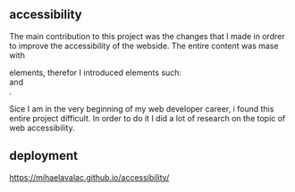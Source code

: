 ## accessibility
The main contribution to this project was the changes that I made in ordrer to improve the accessibility of the webside. The entire content was mase with <div> elements, therefor I introduced elements such: <head> <section> <main> <aside> and <footer>.

Sice I am in the very beginning of my web developer career, i found this entire project difficult. In order to do it I did a lot of research on the topic of web accessibility. 

## deployment
https://mihaelavalac.github.io/accessibility/
